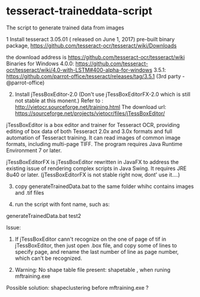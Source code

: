 # tesseract-traineddata-script
The script to generate trained data from images

1 Install tesseract 3.05.01 ( released on June 1, 2017)
 pre-built binary package, https://github.com/tesseract-ocr/tesseract/wiki/Downloads
 
 the download address is https://github.com/tesseract-ocr/tesseract/wiki
Binaries for Windows
4.0.0: https://github.com/tesseract-ocr/tesseract/wiki/4.0-with-LSTM#400-alpha-for-windows
3.5.1: https://github.com/parrot-office/tesseract/releases/tag/3.5.1 (3rd party - @parrot-office)

2. Install jTessBoxEditor-2.0 (Don't use jTessBoxEditorFX-2.0 which is still not stable at this monent.)
Refer to : http://vietocr.sourceforge.net/training.html
The download url: https://sourceforge.net/projects/vietocr/files/jTessBoxEditor/

jTessBoxEditor is a box editor and trainer for Tesseract OCR, providing editing of box data of both Tesseract 2.0x and 3.0x formats and full automation of Tesseract training. It can read images of common image formats, including multi-page TIFF. The program requires Java Runtime Environment 7 or later.

jTessBoxEditorFX is jTessBoxEditor rewritten in JavaFX to address the existing issue of rendering complex scripts in Java Swing. It requires JRE 8u40 or later. (jTessBoxEditorFX is not stable right now, dont' use it....)

3. copy generateTrainedData.bat to the same folder whihc contains images and .tif files

4. run the script with font name, such as:

generateTrainedData.bat test2

Issue:
1. If jTessBoxEditor cann't recognize on the one of page of tif in jTessBoxEditor, then just open .box file, and copy some of lines to specify page, and rename the last number of line as page number, which can't be recognized.


2. Warning: No shape table file present: shapetable , when runing mftraining.exe

Possible solution:  shapeclustering before mftraining.exe ?
